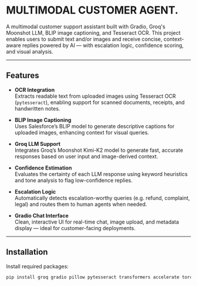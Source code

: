 # MULTIMODAL CUSTOMER AGENT.

A multimodal customer support assistant built with Gradio, Groq's Moonshot LLM, BLIP image captioning, and Tesseract OCR. This project enables users to submit text and/or images and receive concise, context-aware replies powered by AI — with escalation logic, confidence scoring, and visual analysis.

---

## Features

-  **OCR Integration**  
  Extracts readable text from uploaded images using Tesseract OCR (`pytesseract`), enabling support for scanned documents, receipts, and handwritten notes.

-  **BLIP Image Captioning**  
  Uses Salesforce’s BLIP model to generate descriptive captions for uploaded images, enhancing context for visual queries.

-  **Groq LLM Support**  
  Integrates Groq’s Moonshot Kimi-K2 model to generate fast, accurate responses based on user input and image-derived context.

-  **Confidence Estimation**  
  Evaluates the certainty of each LLM response using keyword heuristics and tone analysis to flag low-confidence replies.

-  **Escalation Logic**  
  Automatically detects escalation-worthy queries (e.g. refund, complaint, legal) and routes them to human agents when needed.

-  **Gradio Chat Interface**  
  Clean, interactive UI for real-time chat, image upload, and metadata display — ideal for customer-facing deployments.

---

##  Installation

Install required packages:

```bash
pip install groq gradio pillow pytesseract transformers accelerate torch torchvision timm
